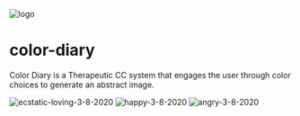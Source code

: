 ![logo](https://user-images.githubusercontent.com/39253807/114661620-1e348b00-9cac-11eb-9113-c4bf91b8ac32.png)
# color-diary
 Color Diary is a Therapeutic CC system that engages the user through color choices to generate an abstract image.
 
 
![ecstatic-loving-3-8-2020](https://user-images.githubusercontent.com/39253807/114661753-5cca4580-9cac-11eb-92c4-7a006bfb5677.png)
![happy-3-8-2020](https://user-images.githubusercontent.com/39253807/114661754-5d62dc00-9cac-11eb-945b-61e277140f08.png)
![angry-3-8-2020](https://user-images.githubusercontent.com/39253807/114661755-5dfb7280-9cac-11eb-85f3-e05a16950977.png)

